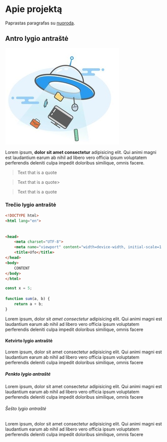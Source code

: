 # Apie projektą

Paprastas paragrafas su [nuoroda](https://example.com).

## Antro lygio antraštė

![ufo](./ufo.jpg)

Lorem ipsum, **dolor sit amet consectetur** adipisicing elit. Qui animi magni est laudantium earum ab nihil ad libero vero officia ipsum voluptatem perferendis deleniti culpa impedit doloribus similique, omnis facere.

> Text that is a quote

> Text that is a quote> 

> Text that is a quote
### Trečio lygio antraštė

```html
<!DOCTYPE html>
<html lang="en">


<head>
    <meta charset="UTF-8">
    <meta name="viewport" content="width=device-width, initial-scale=1.0">
    <title>Ufo</title>
</head>
<body>
    CONTENT
</body>
</html>
```

```js
const x = 5;

function sum(a, b) {
    return a + b;
}
```
Lorem ipsum, dolor sit _amet consectetur_ adipisicing elit. Qui animi magni est laudantium earum ab nihil ad libero vero officia ipsum voluptatem perferendis deleniti culpa impedit doloribus similique, omnis facere

#### Ketvirto lygio antraštė

Lorem ipsum, dolor sit amet consectetur adipisicing elit. Qui animi magni est laudantium earum ab nihil ad libero vero officia ipsum voluptatem perferendis deleniti culpa impedit doloribus similique, omnis facere

##### Penkto lygio antraštė

Lorem ipsum, dolor sit amet consectetur adipisicing elit. Qui animi magni est laudantium earum ab nihil ad libero vero officia ipsum voluptatem perferendis deleniti culpa impedit doloribus similique, omnis facere

###### Šešto lygio antraštė

Lorem ipsum, dolor sit amet consectetur adipisicing elit. Qui animi magni est laudantium earum ab nihil ad libero vero officia ipsum voluptatem perferendis deleniti culpa impedit doloribus similique, omnis facere